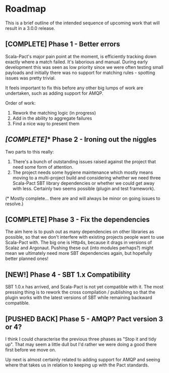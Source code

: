# Roadmap

This is a brief outline of the intended sequence of upcoming work that will result in a 3.0.0 release.

## **[COMPLETE]** Phase 1 - Better errors
Scala-Pact's major pain point at the moment, is efficiently tracking down exactly where a match failed. It's laborious and manual. During early development this was seen as low priority since we were often testing small payloads and initially there was no support for matching rules - spotting issues was pretty trivial.

It feels important to fix this before any other big lumps of work are undertaken, such as adding support for AMQP.

Order of work:

1. Rework the matching logic (in progress)
1. Add in the ability to aggregate failures
1. Find a nice way to present them

## **[COMPLETE*]** Phase 2 - Ironing out the niggles
Two parts to this really:

1. There's a bunch of outstanding issues raised against the project that need some form of attention.
1. The project needs some hygiene maintenance which mostly means moving to a multi-project build and considering whether we need three Scala-Pact SBT library dependencies or whether we could get away with less. Certainly two seems possible (plugin and test framework).

(* Mostly complete... there are and will always be minor on going issues to resolve.)

## **[COMPLETE]** Phase 3 - Fix the dependencies
The aim here is to push out as many dependencies on other libraries as possible, so that we don't interfere with existing projects people want to use Scala-Pact with. The big one is Http4s, because it drags in versions of Scalaz and Argonaut. Pushing these out (into modules perhaps?) might mean we ultimately need more SBT dependencies again, but hopefully better planned ones!

## **[NEW!]** Phase 4 - SBT 1.x Compatibility
SBT 1.0.x has arrived, and Scala-Pact is not yet compatible with it. The most pressing thing is to rework the cross compilation / publishing so that the plugin works with the latest versions of SBT while remaining backward compatible.

## **[PUSHED BACK]** Phase 5 - AMQP? Pact version 3 or 4?
I think I could characterise the previous three phases as "Stop it and tidy up". That may seem a little dull but I'd rather we were doing a good there first before we move on.

Up next is almost certainly related to adding support for AMQP and seeing where that takes us in relation to keeping up with the Pact standards.
